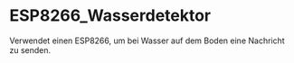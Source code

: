 # ESP8266_Wasserdetektor
Verwendet einen ESP8266, um bei Wasser auf dem Boden eine Nachricht zu senden.
